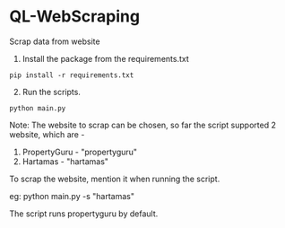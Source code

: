 # QL-WebScraping
Scrap data from website

1. Install the package from the requirements.txt

```
pip install -r requirements.txt
```

2. Run the scripts.

```
python main.py
```

Note: The website to scrap can be chosen, so far the script supported 2 website, which are - 
1. PropertyGuru - "propertyguru"
2. Hartamas - "hartamas"

To scrap the website, mention it when running the script.

eg: python main.py -s "hartamas"

The script runs propertyguru by default.
